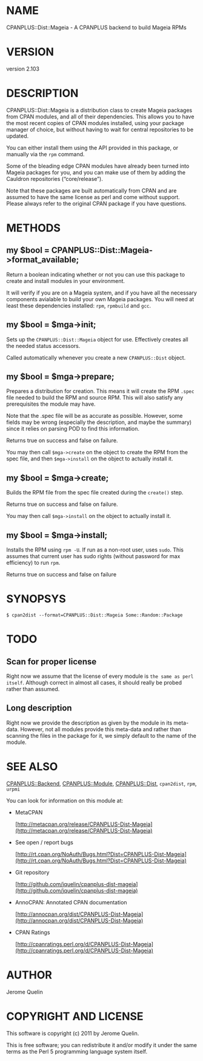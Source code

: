 # NAME

CPANPLUS::Dist::Mageia - A CPANPLUS backend to build Mageia RPMs

# VERSION

version 2.103

# DESCRIPTION

CPANPLUS::Dist::Mageia is a distribution class to create Mageia packages
from CPAN modules, and all of their dependencies. This allows you to have
the most recent copies of CPAN modules installed, using your package
manager of choice, but without having to wait for central repositories
to be updated.

You can either install them using the API provided in this package, or
manually via the `rpm` command.

Some of the bleading edge CPAN modules have already been turned into
Mageia packages for you, and you can make use of them by adding the
Cauldron repositories (“core/release”).

Note that these packages are built automatically from CPAN and are
assumed to have the same license as perl and come without support.
Please always refer to the original CPAN package if you have questions.

# METHODS

## my $bool = CPANPLUS::Dist::Mageia->format\_available;

Return a boolean indicating whether or not you can use this package to
create and install modules in your environment.

It will verify if you are on a Mageia system, and if you have all the
necessary components avialable to build your own Mageia packages. You
will need at least these dependencies installed: `rpm`, `rpmbuild` and
`gcc`.

## my $bool = $mga->init;

Sets up the `CPANPLUS::Dist::Mageia` object for use. Effectively creates
all the needed status accessors.

Called automatically whenever you create a new `CPANPLUS::Dist` object.

## my $bool = $mga->prepare;

Prepares a distribution for creation. This means it will create the RPM
`.spec` file needed to build the RPM and source RPM. This will also satisfy
any prerequisites the module may have.

Note that the .spec file will be as accurate as possible. However, some
fields may be wrong (especially the description, and maybe the summary)
since it relies on parsing POD to find this information.

Returns true on success and false on failure.

You may then call `$mga->create` on the object to create the RPM
from the spec file, and then `$mga->install` on the object to
actually install it.

## my $bool = $mga->create;

Builds the RPM file from the spec file created during the `create()`
step.

Returns true on success and false on failure.

You may then call `$mga->install` on the object to actually install it.

## my $bool = $mga->install;

Installs the RPM using `rpm -U`. If run as a non-root user, uses
`sudo`. This assumes that current user has sudo rights (without
password for max efficiency) to run `rpm`.

Returns true on success and false on failure

# SYNOPSYS

    $ cpan2dist --format=CPANPLUS::Dist::Mageia Some::Random::Package

# TODO

## Scan for proper license

Right now we assume that the license of every module is `the same
as perl itself`. Although correct in almost all cases, it should
really be probed rather than assumed.

## Long description

Right now we provide the description as given by the module in its
meta-data. However, not all modules provide this meta-data and rather
than scanning the files in the package for it, we simply default to the
name of the module.

# SEE ALSO

[CPANPLUS::Backend](https://metacpan.org/pod/CPANPLUS::Backend), [CPANPLUS::Module](https://metacpan.org/pod/CPANPLUS::Module), [CPANPLUS::Dist](https://metacpan.org/pod/CPANPLUS::Dist),
`cpan2dist`, `rpm`, `urpmi`

You can look for information on this module at:

- MetaCPAN

    [http://metacpan.org/release/CPANPLUS-Dist-Mageia](http://metacpan.org/release/CPANPLUS-Dist-Mageia)

- See open / report bugs

    [http://rt.cpan.org/NoAuth/Bugs.html?Dist=CPANPLUS-Dist-Mageia](http://rt.cpan.org/NoAuth/Bugs.html?Dist=CPANPLUS-Dist-Mageia)

- Git repository

    [http://github.com/jquelin/cpanplus-dist-mageia](http://github.com/jquelin/cpanplus-dist-mageia)

- AnnoCPAN: Annotated CPAN documentation

    [http://annocpan.org/dist/CPANPLUS-Dist-Mageia](http://annocpan.org/dist/CPANPLUS-Dist-Mageia)

- CPAN Ratings

    [http://cpanratings.perl.org/d/CPANPLUS-Dist-Mageia](http://cpanratings.perl.org/d/CPANPLUS-Dist-Mageia)

# AUTHOR

Jerome Quelin

# COPYRIGHT AND LICENSE

This software is copyright (c) 2011 by Jerome Quelin.

This is free software; you can redistribute it and/or modify it under
the same terms as the Perl 5 programming language system itself.
